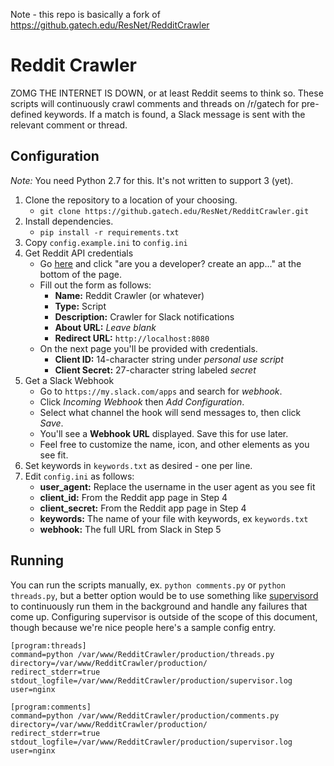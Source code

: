 Note - this repo is basically a fork of https://github.gatech.edu/ResNet/RedditCrawler

# Reddit Crawler
ZOMG THE INTERNET IS DOWN, or at least Reddit seems to think so. These scripts will continuously crawl comments and threads on /r/gatech for pre-defined keywords. If a match is found, a Slack message is sent with the relevant comment or thread.

## Configuration
_Note:_ You need Python 2.7 for this. It's not written to support 3 (yet).

 1. Clone the repository to a location of your choosing.
	 - `git clone https://github.gatech.edu/ResNet/RedditCrawler.git`
 2. Install dependencies.
	 - `pip install -r requirements.txt`
 3. Copy `config.example.ini` to `config.ini`
 4. Get Reddit API credentials
     - Go [here](https://www.reddit.com/prefs/apps/) and click "are you a developer? create an app..." at the bottom of the page.
     - Fill out the form as follows:
	     - **Name:** Reddit Crawler (or whatever)
	     - **Type:** Script
	     - **Description:** Crawler for Slack notifications
	     - **About URL:** _Leave blank_
	     - **Redirect URL:** `http://localhost:8080`
     - On the next page you'll be provided with credentials.
	     - **Client ID:** 14-character string under _personal use script_
	     - **Client Secret:** 27-character string labeled _secret_
5. Get a Slack Webhook
	- Go to `https://my.slack.com/apps` and search for _webhook_.
	- Click _Incoming Webhook_ then _Add Configuration_.
	- Select what channel the hook will send messages to, then click _Save_.
	- You'll see a **Webhook URL** displayed. Save this for use later.
	- Feel free to customize the name, icon, and other elements as you see fit.
6. Set keywords in `keywords.txt` as desired - one per line.
7. Edit `config.ini` as follows:
	- **user_agent:** Replace the username in the user agent as you see fit
	- **client_id:** From the Reddit app page in Step 4
	- **client_secret:** From the Reddit app page in Step 4
	- **keywords:** The name of your file with keywords, ex `keywords.txt`
	- **webhook:** The full URL from Slack in Step 5

## Running
You can run the scripts manually, ex. `python comments.py` or `python threads.py`, but a better option would be to use something like [supervisord](http://supervisord.org) to continuously run them in the background and handle any failures that come up. Configuring supervisor is outside of the scope of this document, though because we're nice people here's a sample config entry.

    [program:threads]
    command=python /var/www/RedditCrawler/production/threads.py
    directory=/var/www/RedditCrawler/production/
    redirect_stderr=true
    stdout_logfile=/var/www/RedditCrawler/production/supervisor.log
    user=nginx
    
    [program:comments]
    command=python /var/www/RedditCrawler/production/comments.py
    directory=/var/www/RedditCrawler/production/
    redirect_stderr=true
    stdout_logfile=/var/www/RedditCrawler/production/supervisor.log
    user=nginx
